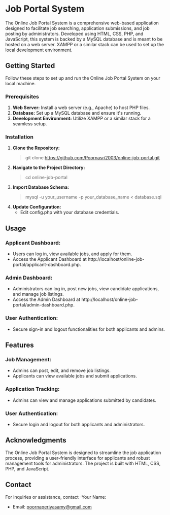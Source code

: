 
# Job Portal System

The Online Job Portal System is a comprehensive web-based application designed to facilitate job searching, application submissions, and job posting by administrators. Developed using HTML, CSS, PHP, and JavaScript, this system is backed by a MySQL database and is meant to be hosted on a web server. XAMPP or a similar stack can be used to set up the local development environment.

## Getting Started

Follow these steps to set up and run the Online Job Portal System on your local machine.

### Prerequisites

1. **Web Server:** Install a web server (e.g., Apache) to host PHP files.
2. **Database:** Set up a MySQL database and ensure it's running.
3. **Development Environment:** Utilize XAMPP or a similar stack for a seamless setup.

### Installation

1. **Clone the Repository:**
   > git clone https://github.com/Poornasri2003/online-job-portal.git
2. **Navigate to the Project Directory:**
   > cd online-job-portal
3. **Import Database Schema:**
   > mysql -u your_username -p your_database_name < database.sql
4. **Update Configuration:**
   * Edit config.php with your database credentials.

## Usage

### Applicant Dashboard:

* Users can log in, view available jobs, and apply for them.
* Access the Applicant Dashboard at http://localhost/online-job-portal/applicant-dashboard.php.

### Admin Dashboard:

* Administrators can log in, post new jobs, view candidate applications, and manage job listings.
* Access the Admin Dashboard at http://localhost/online-job-portal/admin-dashboard.php.

### User Authentication:

* Secure sign-in and logout functionalities for both applicants and admins.

## Features

### Job Management:

* Admins can post, edit, and remove job listings.
* Applicants can view available jobs and submit applications.

### Application Tracking:

* Admins can view and manage applications submitted by candidates.

### User Authentication:

* Secure login and logout for both applicants and administrators.

## Acknowledgments

The Online Job Portal System is designed to streamline the job application process, providing a user-friendly interface for applicants and robust management tools for administrators. The project is built with HTML, CSS, PHP, and JavaScript.

## Contact

For inquiries or assistance, contact -Your Name:

* Email: poornaperiyasamy@gmail.com
